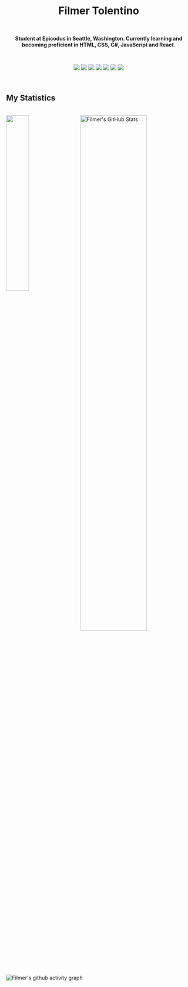 <h1 align="center">
  <b>Filmer Tolentino</b>
</h1>
<br>
<p align="center"><b>Student at Epicodus in Seattle, Washington. Currently learning and becoming proficient in HTML, CSS, C#, JavaScript and React.</b><p>
  <br>
<p>
<div align="center">
  <img src="https://img.shields.io/badge/-HTML-F0F6FC?style=for-the-badge&logo=html5&logoColor=F0F6FC&labelColor=4EA22F">
  <img src="https://img.shields.io/badge/-CSS-F0F6FC?style=for-the-badge&logo=css3&logoColor=F0F6FC&labelColor=4EA22F">
  <img src="https://img.shields.io/badge/-C Sharp-F0F6FC?style=for-the-badge&logo=csharp&logoColor=F0F6FC&labelColor=4EA22F">
  <img src="https://img.shields.io/badge/-.NET-F0F6FC?style=for-the-badge&logo=dotnet&logoColor=F0F6FC&labelColor=4EA22F">
  <img src="https://img.shields.io/badge/-JavaScript-F0F6FC?style=for-the-badge&logo=javascript&logoColor=F0F6FC&labelColor=4EA22F">
  <img src="https://img.shields.io/badge/-React-F0F6FC?style=for-the-badge&logo=react&logoColor=F0F6FC&labelColor=4EA22F">
  <img src="https://img.shields.io/badge/-GIT-F0F6FC?style=for-the-badge&logo=git&logoColor=F0F6FC&labelColor=4EA22F">
</div>
</p>
<br>

## My Statistics
<br>
<a href="https://github.com/ftolentino/ftolentino">
  <img align="left" img width= 35% src="https://github-readme-stats.vercel.app/api/top-langs/?username=ftolentino&&hide_border=true&title_color=ffffff&text_color=c9cacc&icon_color=2bbc8a&bg_color=0D1117&langs_count=3" />
</a>
<a href="https://github.com/ftolentino/ftolentino">
  <img align="right" img width= 60% src="https://github-readme-streak-stats.herokuapp.com?user=ftolentino&hide_border=true&date_format=n%2Fj%5B%2FY%5D&background=0D1117&border=4EA22F&stroke=4EA22F&ring=4EA22F&fire=DD50AE&currStreakNum=F0F6FC&sideNums=F0F6FC&currStreakLabel=F0F6FC&sideLabels=F0F6FC&dates=4EA22F" alt="Filmer's GitHub Stats" />
</a>

![Filmer's github activity graph](https://activity-graph.herokuapp.com/graph?username=ftolentino&bg_color=0d1117&color=f0f6fc&line=f0f6fc&point=4ea22f&area=true&hide_border=true)

